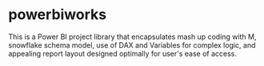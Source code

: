 # powerbiworks
This is a Power BI project library that encapsulates mash up coding with M, snowflake schema model, use of DAX and Variables for complex logic, and appealing report layout designed optimally for user's ease of access.
